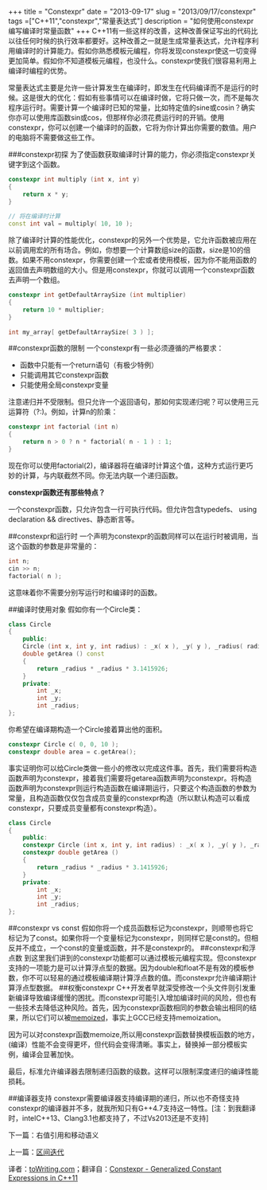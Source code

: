 +++
title = "Constexpr"
date = "2013-09-17"
slug = "2013/09/17/constexpr"
tags =["C++11","constexpr","常量表达式"]
description = "如何使用constexpr编写编译时常量函数"
+++
C++11有一些这样的改善，这种改善保证写出的代码比以往任何时候的执行效率都要好。这种改善之一就是生成常量表达式，允许程序利用编译时的计算能力。假如你熟悉模板元编程，你将发现constexpr使这一切变得更加简单。假如你不知道模板元编程，也没什么。constexpr使我们很容易利用上编译时编程的优势。

常量表达式主要是允许一些计算发生在编译时，即发生在代码编译而不是运行的时候。这是很大的优化：假如有些事情可以在编译时做，它将只做一次，而不是每次程序运行时。需要计算一个编译时已知的常量，比如特定值的sine或cosin？确实你亦可以使用库函数sin或cos，但那样你必须花费运行时的开销。使用constexpr，你可以创建一个编译时的函数，它将为你计算出你需要的数值。用户的电脑将不需要做这些工作。

###constexpr初探
为了使函数获取编译时计算的能力，你必须指定constexpr关键字到这个函数。

```cpp
constexpr int multiply (int x, int y)
{
    return x * y;
}
 
// 将在编译时计算
const int val = multiply( 10, 10 );
```
除了编译时计算的性能优化，constexpr的另外一个优势是，它允许函数被应用在以前调用宏的所有场合。例如，你想要一个计算数组size的函数，size是10的倍数。如果不用constexpr，你需要创建一个宏或者使用模板，因为你不能用函数的返回值去声明数组的大小。但是用constexpr，你就可以调用一个constexpr函数去声明一个数组。

```cpp
constexpr int getDefaultArraySize (int multiplier)
{
    return 10 * multiplier;
}
 
int my_array[ getDefaultArraySize( 3 ) ];
```
##constexpr函数的限制
一个constexpr有一些必须遵循的严格要求：

 * 函数中只能有一个return语句（有极少特例）
 * 只能调用其它constexpr函数
 * 只能使用全局constexpr变量
 
注意递归并不受限制。但只允许一个返回语句，那如何实现递归呢？可以使用三元运算符（?:)。例如，计算n的阶乘：
```cpp
constexpr int factorial (int n)
{
    return n > 0 ? n * factorial( n - 1 ) : 1;
}
```
现在你可以使用factorial(2)，编译器将在编译时计算这个值，这种方式运行更巧妙的计算，与内联截然不同。你无法内联一个递归函数。

**constexpr函数还有那些特点？**

一个constexpr函数，只允许包含一行可执行代码。但允许包含typedefs、 using declaration && directives、静态断言等。

##constexpr和运行时
一个声明为constexpr的函数同样可以在运行时被调用，当这个函数的参数是非常量的：
```cpp
int n;
cin >> n;
factorial( n );
```
这意味着你不需要分别写运行时和编译时的函数。

##编译时使用对象
假如你有一个Circle类：
```cpp
class Circle
{
    public:
    Circle (int x, int y, int radius) : _x( x ), _y( y ), _radius( radius ) {}
    double getArea () const
    {
        return _radius * _radius * 3.1415926;
    }
    private:
        int _x;
        int _y;
        int _radius;
};
```
你希望在编译期构造一个Circle接着算出他的面积。
```cpp
constexpr Circle c( 0, 0, 10 );
constexpr double area = c.getArea();
```
事实证明你可以给Circle类做一些小的修改以完成这件事。首先，我们需要将构造函数声明为constexpr，接着我们需要将getarea函数声明为constexpr。将构造函数声明为constexpr则运行构造函数在编译期运行，只要这个构造函数的参数为常量，且构造函数仅仅包含成员变量的constexpr构造（所以默认构造可以看成constexpr，只要成员变量都有constexpr构造）。
```cpp
class Circle
{
    public:
    constexpr Circle (int x, int y, int radius) : _x( x ), _y( y ), _radius( radius ) {}
    constexpr double getArea () 
    {
        return _radius * _radius * 3.1415926;
    }
    private:
        int _x;
        int _y;
        int _radius;
};
```
##constexpr vs const
假如你将一个成员函数标记为constexpr，则顺带也将它标记为了const。如果你将一个变量标记为constexpr，则同样它是const的。但相反并不成立，一个const的变量或函数，并不是constexpr的。
##constexpr和浮点数
到这里我们讲到的constexpr功能都可以通过模板元编程实现。但constexpr支持的一项能力是可以计算浮点型的数据。因为double和float不是有效的模板参数，你不可以轻易的通过模板编译期计算浮点数的值。而constexpr允许编译期计算浮点型数据。
##权衡constexpr
C++开发者早就深受修改一个头文件则引发重新编译导致编译缓慢的困扰。而constexpr可能引入增加编译时间的风险，但也有一些技术去降低这种风险。首先，因为constexpr函数相同的参数会输出相同的结果，所以它们可以被[memoized][1]，事实上GCC已经支持memoization。

因为可以对constexpr函数memoize,所以用constexpr函数替换模板函数的地方，(编译）性能不会变得更坏，但代码会变得清晰。事实上，替换掉一部分模板实例，编译会显著加快。

最后，标准允许编译器去限制递归函数的级数。这样可以限制深度递归的编译性能损耗。

##编译器支持
constexpr需要编译器支持编译期的递归，所以也不奇怪支持constexpr的编译器并不多，就我所知只有G++4.7支持这一特性。[注：到我翻译时，intelC++13、Clang3.1也都支持了，不过Vs2013还是不支持]

下一篇：右值引用和移动语义

上一篇：[区间迭代][2]

译者：[toWriting.com](/)；翻译自：[Constexpr - Generalized Constant Expressions in C++11][3]

 [1]:http://en.wikipedia.org/wiki/Memoization
 [2]:/blog/2013/08/20/ranged-for-loop/
 [3]:http://www.cprogramming.com/c++11/c++11-compile-time-processing-with-constexpr.html
 [4]:/blog/2013/09/30/rvalue-references-and-move-semantics/
